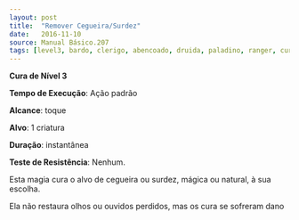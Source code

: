 ```yaml
---
layout: post
title:  "Remover Cegueira/Surdez"
date:   2016-11-10
source: Manual Básico.207
tags: [level3, bardo, clerigo, abencoado, druida, paladino, ranger, cura, padrao, toque, criatura, instantanea, nenhum]
---
```


**Cura de Nível 3**

**Tempo de Execução**: Ação padrão

**Alcance**: toque

**Alvo**: 1 criatura

**Duração**: instantânea

**Teste de Resistência**: Nenhum.

Esta magia cura o alvo de cegueira ou surdez, mágica ou natural, à sua escolha. 

Ela não restaura olhos ou ouvidos perdidos, mas os cura se sofreram dano
